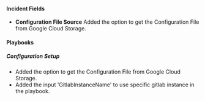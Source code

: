 
#### Incident Fields

- **Configuration File Source**
    Added the option to get the Configuration File from Google Cloud Storage.

#### Playbooks

##### Configuration Setup

- Added the option to get the Configuration File from Google Cloud Storage.
- Added the input 'GitlabInstanceName' to use specific gitlab instance in the playbook.
